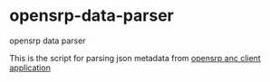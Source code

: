# opensrp-data-parser
opensrp data parser 

This is the script for parsing json metadata from [opensrp anc client application](https://github.com/OpenSRP) 
